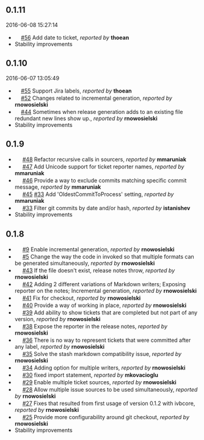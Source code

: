 ## 0.1.11 ##
2016-06-08 15:27:14

* <img src="https://addons.cdn.mozilla.net/user-media/addon_icons/603/603460-64.png?modified=1428920625" width=16 height=16></img>[#56](https://github.com/Cimpress-MCP/JustReleaseNotes/pull/56) Add date to ticket, *reported by* **thoean**
* Stability improvements

## 0.1.10 ##
2016-06-07 13:05:49

* <img src="https://addons.cdn.mozilla.net/user-media/addon_icons/603/603460-64.png?modified=1428920625" width=16 height=16></img>[#55](https://github.com/Cimpress-MCP/JustReleaseNotes/pull/55) Support Jira labels, *reported by* **thoean**
* <img src="https://addons.cdn.mozilla.net/user-media/addon_icons/603/603460-64.png?modified=1428920625" width=16 height=16></img>[#52](https://github.com/Cimpress-MCP/JustReleaseNotes/pull/52) Changes related to incremental generation, *reported by* **rnowosielski**
* <img src="http://www.ic.gc.ca/app/opic-cipo/trdmrks/srch/imageLoader?appNum=1366861&extension=" width=16 height=16></img>[#44](https://github.com/Cimpress-MCP/JustReleaseNotes/issues/44) Sometimes when release generation adds to an existing file redundant new lines show up., *reported by* **rnowosielski**
* Stability improvements

## 0.1.9 ##

* <img src="http://www.ic.gc.ca/app/opic-cipo/trdmrks/srch/imageLoader?appNum=1366861&extension=" width=16 height=16></img> [#48](https://github.com/Cimpress-MCP/JustReleaseNotes/issues/48) Refactor recursive calls in sourcers, *reported by* **mmaruniak**
* <img src="http://www.ic.gc.ca/app/opic-cipo/trdmrks/srch/imageLoader?appNum=1366861&extension=" width=16 height=16></img> [#47](https://github.com/Cimpress-MCP/JustReleaseNotes/issues/47) Add Unicode support for ticket reporter names, *reported by* **mmaruniak**
* <img src="http://www.ic.gc.ca/app/opic-cipo/trdmrks/srch/imageLoader?appNum=1366861&extension=" width=16 height=16></img> [#46](https://github.com/Cimpress-MCP/JustReleaseNotes/issues/46) Provide a way to exclude commits matching specific commit message, *reported by* **mmaruniak**
* <img src="https://addons.cdn.mozilla.net/user-media/addon_icons/603/603460-64.png?modified=1428920625" width=16 height=16></img> [#45](https://github.com/Cimpress-MCP/JustReleaseNotes/pull/45) [#33](https://github.com/Cimpress-MCP/JustReleaseNotes/issues/33) Add 'OldestCommitToProcess' setting, *reported by* **mmaruniak**
* <img src="http://www.ic.gc.ca/app/opic-cipo/trdmrks/srch/imageLoader?appNum=1366861&extension=" width=16 height=16></img> [#33](https://github.com/Cimpress-MCP/JustReleaseNotes/issues/33) Filter git commits by date and/or hash, *reported by* **istanishev**
* Stability improvements

## 0.1.8 ##

* <img src="http://www.ic.gc.ca/app/opic-cipo/trdmrks/srch/imageLoader?appNum=1366861&extension=" width=16 height=16></img> [#9](https://github.com/Cimpress-MCP/JustReleaseNotes/issues/9) Enable incremental generation, *reported by* **rnowosielski**
* <img src="http://www.ic.gc.ca/app/opic-cipo/trdmrks/srch/imageLoader?appNum=1366861&extension=" width=16 height=16></img> [#5](https://github.com/Cimpress-MCP/JustReleaseNotes/issues/5) Change the way the code in invoked so that multiple formats can be generated simultaneously, *reported by* **rnowosielski**
* <img src="http://www.ic.gc.ca/app/opic-cipo/trdmrks/srch/imageLoader?appNum=1366861&extension=" width=16 height=16></img> [#43](https://github.com/Cimpress-MCP/JustReleaseNotes/issues/43) If the file doesn't exist, release notes throw, *reported by* **rnowosielski**
* <img src="https://addons.cdn.mozilla.net/user-media/addon_icons/603/603460-64.png?modified=1428920625" width=16 height=16></img> [#42](https://github.com/Cimpress-MCP/JustReleaseNotes/pull/42) Adding 2 different variations of Markdown writers; Exposing reporter on the notes; Incremental generation, *reported by* **rnowosielski**
* <img src="https://addons.cdn.mozilla.net/user-media/addon_icons/603/603460-64.png?modified=1428920625" width=16 height=16></img> [#41](https://github.com/Cimpress-MCP/JustReleaseNotes/pull/41) Fix for checkout, *reported by* **rnowosielski**
* <img src="http://www.ic.gc.ca/app/opic-cipo/trdmrks/srch/imageLoader?appNum=1366861&extension=" width=16 height=16></img> [#40](https://github.com/Cimpress-MCP/JustReleaseNotes/issues/40) Provide a way of working in place, *reported by* **rnowosielski**
* <img src="https://addons.cdn.mozilla.net/user-media/addon_icons/603/603460-64.png?modified=1428920625" width=16 height=16></img> [#39](https://github.com/Cimpress-MCP/JustReleaseNotes/pull/39) Add ability to show tickets that are completed but not part of any version, *reported by* **rnowosielski**
* <img src="http://www.ic.gc.ca/app/opic-cipo/trdmrks/srch/imageLoader?appNum=1366861&extension=" width=16 height=16></img> [#38](https://github.com/Cimpress-MCP/JustReleaseNotes/issues/38) Expose the reporter in the release notes, *reported by* **rnowosielski**
* <img src="http://www.ic.gc.ca/app/opic-cipo/trdmrks/srch/imageLoader?appNum=1366861&extension=" width=16 height=16></img> [#36](https://github.com/Cimpress-MCP/JustReleaseNotes/issues/36) There is no way to represent tickets that were committed after any label, *reported by* **rnowosielski**
* <img src="http://www.ic.gc.ca/app/opic-cipo/trdmrks/srch/imageLoader?appNum=1366861&extension=" width=16 height=16></img> [#35](https://github.com/Cimpress-MCP/JustReleaseNotes/issues/35) Solve the stash markdown compatibility issue, *reported by* **rnowosielski**
* <img src="https://addons.cdn.mozilla.net/user-media/addon_icons/603/603460-64.png?modified=1428920625" width=16 height=16></img> [#34](https://github.com/Cimpress-MCP/JustReleaseNotes/pull/34) Adding option for multiple writers, *reported by* **rnowosielski**
* <img src="https://addons.cdn.mozilla.net/user-media/addon_icons/603/603460-64.png?modified=1428920625" width=16 height=16></img> [#30](https://github.com/Cimpress-MCP/JustReleaseNotes/pull/30) fixed import statement, *reported by* **mkovacioglu**
* <img src="https://addons.cdn.mozilla.net/user-media/addon_icons/603/603460-64.png?modified=1428920625" width=16 height=16></img> [#29](https://github.com/Cimpress-MCP/JustReleaseNotes/pull/29) Enable multiple ticket sources, *reported by* **rnowosielski**
* <img src="http://www.ic.gc.ca/app/opic-cipo/trdmrks/srch/imageLoader?appNum=1366861&extension=" width=16 height=16></img> [#28](https://github.com/Cimpress-MCP/JustReleaseNotes/issues/28) Allow multiple issue sources to be used simultaneously, *reported by* **rnowosielski**
* <img src="https://addons.cdn.mozilla.net/user-media/addon_icons/603/603460-64.png?modified=1428920625" width=16 height=16></img> [#27](https://github.com/Cimpress-MCP/JustReleaseNotes/pull/27) Fixes that resulted from first usage of version 0.1.2 with ivbcore, *reported by* **rnowosielski**
* <img src="http://www.ic.gc.ca/app/opic-cipo/trdmrks/srch/imageLoader?appNum=1366861&extension=" width=16 height=16></img> [#25](https://github.com/Cimpress-MCP/JustReleaseNotes/issues/25) Provide more configurability around git checkout, *reported by* **rnowosielski**
* Stability improvements
